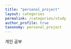 ```yaml
---
title: "personal_project"
layout: categories
permalink: /categories/study
author_profile: true
taxonomy: personal_project
---
```

개인 공부
